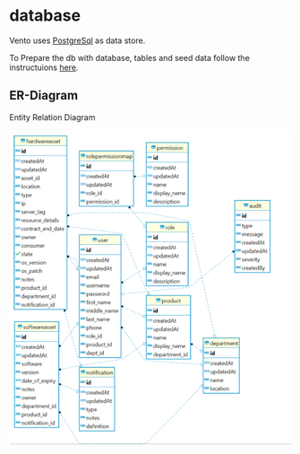 # database
Vento uses [PostgreSql](https://www.postgresql.org/) as data store.

To Prepare the db with database, tables and seed data follow the instructuions [here](scripts/README.md).

## ER-Diagram
Entity Relation Diagram

![ERD](erd/db_erd_diag.png)